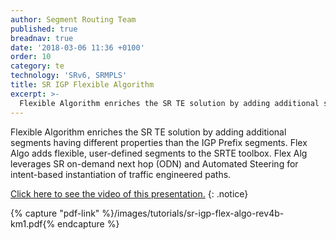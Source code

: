 ```yaml
---
author: Segment Routing Team
published: true
breadnav: true
date: '2018-03-06 11:36 +0100'
order: 10
category: te
technology: 'SRv6, SRMPLS'
title: SR IGP Flexible Algorithm
excerpt: >-
  Flexible Algorithm enriches the SR TE solution by adding additional segments having different properties than the IGP Prefix segments. Flex Algo adds flexible, user-defined segments to the SRTE toolbox. Flex Alg leverages SR on-demand next hop (ODN) and Automated Steering for intent-based instantiation of traffic engineered paths.
---
```

Flexible Algorithm enriches the SR TE solution by adding additional segments having different properties than the IGP Prefix segments. Flex Algo adds flexible, user-defined segments to the SRTE toolbox. Flex Alg leverages SR on-demand next hop (ODN) and Automated Steering for intent-based instantiation of traffic engineered paths. 

[Click here to see the video of this presentation.](http://www.segment-routing.net/conferences/2018-sr-igp-flexible-algorithm/)
{: .notice}  

{% capture "pdf-link" %}/images/tutorials/sr-igp-flex-algo-rev4b-km1.pdf{% endcapture %}

<script src="{{ 'assets/js/pdfobject.min.js' | relative_url }}"></script>
<div class="fitvidsignore" id="pdf"></div>
<script>PDFObject.embed(" {{ pdf-link | relative_url }} ", "#pdf", {height: "21.5em", width: "100%"});</script>
